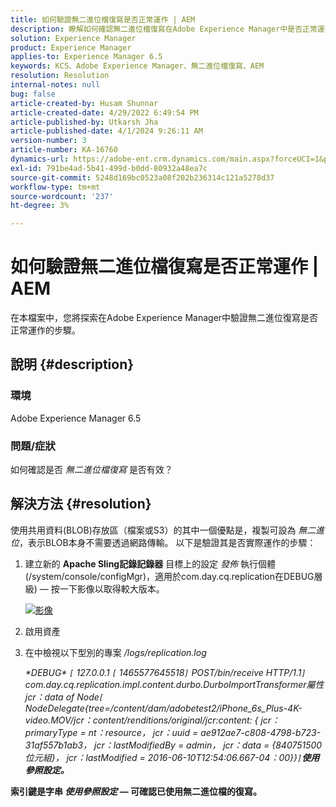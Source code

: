 ```yaml
---
title: 如何驗證無二進位檔復寫是否正常運作 | AEM
description: 瞭解如何確認無二進位檔復寫在Adobe Experience Manager中是否正常運作。
solution: Experience Manager
product: Experience Manager
applies-to: Experience Manager 6.5
keywords: KCS、Adobe Experience Manager、無二進位檔復寫、AEM
resolution: Resolution
internal-notes: null
bug: false
article-created-by: Husam Shunnar
article-created-date: 4/29/2022 6:49:54 PM
article-published-by: Utkarsh Jha
article-published-date: 4/1/2024 9:26:11 AM
version-number: 3
article-number: KA-16760
dynamics-url: https://adobe-ent.crm.dynamics.com/main.aspx?forceUCI=1&pagetype=entityrecord&etn=knowledgearticle&id=5df78e22-edc7-ec11-a7b6-0022480a1d64
exl-id: 791be4ad-5b41-499d-b0dd-80932a48ea7c
source-git-commit: 5248d169bc0523a08f202b236314c121a5278d37
workflow-type: tm+mt
source-wordcount: '237'
ht-degree: 3%

---
```


# 如何驗證無二進位檔復寫是否正常運作 | AEM


在本檔案中，您將探索在Adobe Experience Manager中驗證無二進位復寫是否正常運作的步驟。

## 說明 {#description}


### <b>環境</b>

Adobe Experience Manager 6.5



### <b>問題/症狀</b>

如何確認是否 *無二進位檔復寫* 是否有效？


## 解決方法 {#resolution}


使用共用資料(BLOB)存放區（檔案或S3）的其中一個優點是，複製可設為 *無二進位*，表示BLOB本身不需要透過網路傳輸。 以下是驗證其是否實際運作的步驟：

1. 建立新的 <b>Apache Sling記錄記錄器</b> 目標上的設定 *發佈* 執行個體(/system/console/configMgr)，適用於com.day.cq.replication在DEBUG層級) — 按一下影像以取得較大版本。<br>

   [![影像](https://64.media.tumblr.com/7399cc8fc96a1bb17456e9aff2af2999/tumblr_inline_p9j3kgHl8K1r414c2_500.png)](https://href.li/?http://jayan.kandathil.ca/CQ-OPS/aem62/LoggingLogger-Replication.png)
2. 啟用資產


3. 在中檢視以下型別的專案 */logs/replication.log*

   *\*DEBUG\* `[` 127.0.0.1 `[` 1465577645518`]`  POST/bin/receive HTTP/1.1`]`  com.day.cq.replication.impl.content.durbo.DurboImportTransformer屬性jcr：data of Node`[` NodeDelegate{tree=/content/dam/adobetest2/iPhone_6s_Plus-4K-video.MOV/jcr：content/renditions/original/jcr:content: { jcr：primaryType = nt：resource， jcr：uuid = ae912ae7-c808-4798-b723-31af557b1ab3， jcr：lastModifiedBy = admin， jcr：data = {840751500位元組}， jcr：lastModified = 2016-06-10T12:54:06.667-04：00}}`]`<b>使用參照設定。*


索引鍵是字串 *使用參照設定* — 可確認已使用無二進位檔的復寫。
